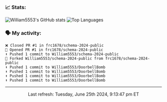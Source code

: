 ### 📈 Stats:
![William5553's GitHub stats](https://github-readme-stats.vercel.app/api?username=william5553&show_icons=true&theme=dark&include_all_commits=true&count_private=true&hide_border=true)
![Top Languages](https://github-readme-stats.vercel.app/api/top-langs/?username=william5553&langs_count=10&layout=compact&theme=dark&include_all_commits=true&count_private=true&hide_border=true)

### 🗣 My activity:
```
❌ Closed PR #1 in frc1678/schema-2024-public
💪 Opened PR #1 in frc1678/schema-2024-public
⬆️ Pushed 1 commit to William5553/schema-2024-public
🍴 Forked William5553/schema-2024-public from frc1678/schema-2024-public
⬆️ Pushed 1 commit to William5553/DoorbellBomb
⬆️ Pushed 1 commit to William5553/DoorbellBomb
⬆️ Pushed 1 commit to William5553/DoorbellBomb
⬆️ Pushed 1 commit to William5553/DoorbellBomb
```

------------
<p align="center">Last refresh: Tuesday, June 25th 2024, 9:13:47 pm ET</p>
